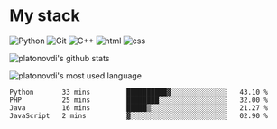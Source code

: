 # My stack

![Python](https://img.shields.io/badge/-Python-yellow?logo=python&logoColor=white&style=flat-square)
![Git](https://img.shields.io/badge/-Git-black?logo=git&logoColor=white&style=flat-square)
![C++](https://img.shields.io/badge/-C++-blue?logo=C%2B%2B&logoColor=white&style=flat-square)
![html](https://img.shields.io/badge/-html-red?logo=C&logoColor=white&style=flat-square)
![css](https://img.shields.io/badge/-css-magneta?logo=C&logoColor=white&style=flat-square)
<!-- [C](https://img.shields.io/badge/-C-blue?logo=C&logoColor=white&style=flat-square) -->
![platonovdi's github stats](https://github-readme-stats.vercel.app/api?username=platonovdi&theme=blue-green)

![platonovdi's most used language](https://github-readme-stats.vercel.app/api/top-langs/?username=platonovdi&theme=blue-green)
<!--START_SECTION:waka-->
```text
Python       33 mins         ██████████▓░░░░░░░░░░░░░░   43.10 % 
PHP          25 mins         ████████░░░░░░░░░░░░░░░░░   32.00 % 
Java         16 mins         █████▒░░░░░░░░░░░░░░░░░░░   21.27 % 
JavaScript   2 mins          ▓░░░░░░░░░░░░░░░░░░░░░░░░   02.90 % 
```
<!--END_SECTION:waka-->